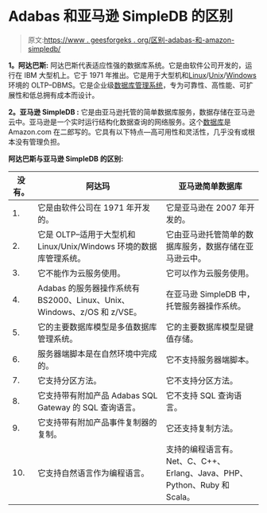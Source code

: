 # Adabas 和亚马逊 SimpleDB 的区别

> 原文:[https://www . geesforgeks . org/区别-adabas-和-amazon-simpledb/](https://www.geeksforgeeks.org/difference-between-adabas-and-amazon-simpledb/)

**1。阿达巴斯:**
阿达巴斯代表适应性强的数据库系统。它是由软件公司开发的，运行在 IBM 大型机上。它于 1971 年推出。它是用于大型机和[Linux](https://www.geeksforgeeks.org/introduction-to-linux-operating-system/)/[Unix](https://www.geeksforgeeks.org/introduction-to-unix-system/)/[Windows](https://www.geeksforgeeks.org/interesting-facts-about-windows/)环境的 OLTP–DBMS。它是企业级[数据库管理系统](https://www.geeksforgeeks.org/introduction-of-dbms-database-management-system-set-1/)，专为可靠性、高性能、可扩展性和低总拥有成本而设计。

**2。亚马逊 SimpleDB :**
它是由亚马逊托管的简单数据库服务，数据存储在亚马逊云中。亚马逊是一个实时运行结构化数据查询的网络服务。这个[数据库](https://www.geeksforgeeks.org/what-is-database/)是 Amazon.com 在二郎写的。它具有以下特点—高可用性和灵活性，几乎没有或根本没有管理负担。

**阿达巴斯与亚马逊 SimpleDB 的区别:**

<center>

| 没有。 | 阿达玛 | 亚马逊简单数据库 |
| --- | --- | --- |
| 1. | 它是由软件公司在 1971 年开发的。 | 它是亚马逊在 2007 年开发的。 |
| 2. | 它是 OLTP–适用于大型机和 Linux/Unix/Windows 环境的数据库管理系统。 | 它由亚马逊托管简单的数据库服务，数据存储在亚马逊云中。 |
| 3. | 它不能作为云服务使用。 | 它可以作为云服务使用。 |
| 4. | Adabas 的服务器操作系统有 BS2000、Linux、Unix、Windows、z/OS 和 z/VSE。 | 在亚马逊 SimpleDB 中，托管服务器操作系统。 |
| 5. | 它的主要数据库模型是多值数据库管理系统。 | 它的主要数据库模型是键值存储。 |
| 6. | 服务器端脚本是在自然环境中完成的。 | 它不支持服务器端脚本。 |
| 7. | 它支持分区方法。 | 它不支持分区方法。 |
| 8. | 它支持带有附加产品 Adabas SQL Gateway 的 SQL 查询语言。 | 它不支持 SQL 查询语言。 |
| 9. | 它支持带有附加产品事件复制器的复制。 | 它还支持复制方法。 |
| 10. | 它支持自然语言作为编程语言。 | 支持的编程语言有。Net、C、C++、Erlang、Java、PHP、Python、Ruby 和 Scala。 |

</center>